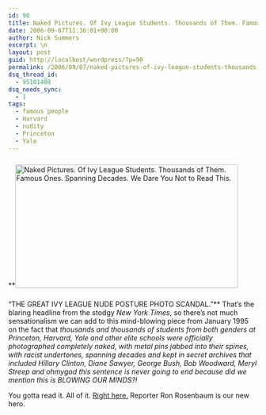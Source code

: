 ```yaml
---
id: 90
title: Naked Pictures. Of Ivy League Students. Thousands of Them. Famous Ones. Spanning Decades. We Dare You Not to Read This.
date: 2006-09-07T11:36:01+00:00
author: Nick Summers
excerpt: \n
layout: post
guid: http://localhost/wordpress/?p=90
permalink: /2006/09/07/naked-pictures-of-ivy-league-students-thousands-of-them-famous-ones-spanning-decades-we-dare-you-not-to-read-this/
dsq_thread_id:
  - 95101408
dsq_needs_sync:
  - 1
tags:
  - famous people
  - Harvard
  - nudity
  - Princeton
  - Yale
---
```

**<img width="450" vspace="10" height="249" border="0" src="http://www.ivygateblog.com/wp-content/uploads/2006/09/vitruvian.jpg" alt="Naked Pictures. Of Ivy League Students. Thousands of Them. Famous Ones. Spanning Decades. We Dare You Not to Read This." />
  
&#8220;THE GREAT IVY LEAGUE NUDE POSTURE PHOTO SCANDAL.&#8221;** That&#8217;s the blaring headline from the stodgy _New York Times_, so there&#8217;s not much sensationalism we can add to this mind-blowing piece from January 1995 on the fact that _thousands and thousands of students from both genders at Princeton, Harvard, Yale and other elite schools were officially photographed completely naked, with metal pins jabbed into their spines, with racist undertones, spanning decades and kept in secret archives that included Hillary Clinton, Diane Sawyer, George Bush, Bob Woodward, Meryl Streep and ohmygod this sentence is never going to end because did we mention this is BLOWING OUR MINDS?!_

You gotta read it. All of it. [Right here.](http://query.nytimes.com/gst/fullpage.html?res=990CE7D91131F936A25752C0A963958260&sec=health&pagewanted=all) Reporter Ron Rosenbaum is our new hero.